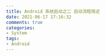 ```yaml
---
title: Android 系统启动之二 启动流程简述
date: 2021-06-17 17:16:32
comments: true
categories:
- System
tags:
- Android
---
```

